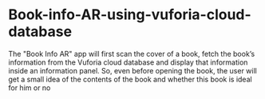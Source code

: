 # Book-info-AR-using-vuforia-cloud-database
 The "Book Info AR" app will first scan the cover of a book, fetch the book’s information from the Vuforia cloud database and display that information inside an information panel. So, even before opening the book, the user will get a small idea of the contents of the book and whether this book is ideal for him or no
 
